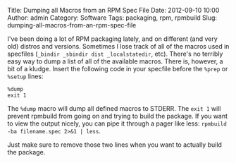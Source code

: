 Title: Dumping all Macros from an RPM Spec File
Date: 2012-09-10 10:00
Author: admin
Category: Software
Tags: packaging, rpm, rpmbuild
Slug: dumping-all-macros-from-an-rpm-spec-file

I've been doing a lot of RPM packaging lately, and on different (and
very old) distros and versions. Sometimes I lose track of all of the
macros used in specfiles (`_bindir _sbindir dist _localstatedir`, etc).
There's no terribly easy way to dump a list of all of the available
macros. There is, however, a bit of a kludge. Insert the following code
in your specfile before the `%prep` or `%setup` lines:

~~~~{.text}
%dump
exit 1
~~~~

The `%dump` macro will dump all defined macros to STDERR. The `exit 1`
will prevent rpmbuild from going on and trying to build the package. If
you want to view the output nicely, you can pipe it through a pager like
less: `rpmbuild -ba filename.spec 2>&1 | less`.

Just make sure to remove those two lines when you want to actually build
the package.
